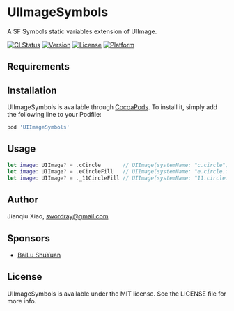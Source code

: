 # UIImageSymbols

A SF Symbols static variables extension of UIImage.

[![CI Status](https://img.shields.io/travis/swordray/UIImageSymbols.svg?style=flat)](https://travis-ci.org/swordray/UIImageSymbols)
[![Version](https://img.shields.io/cocoapods/v/UIImageSymbols.svg?style=flat)](https://cocoapods.org/pods/UIImageSymbols)
[![License](https://img.shields.io/cocoapods/l/UIImageSymbols.svg?style=flat)](https://cocoapods.org/pods/UIImageSymbols)
[![Platform](https://img.shields.io/cocoapods/p/UIImageSymbols.svg?style=flat)](https://cocoapods.org/pods/UIImageSymbols)

## Requirements

## Installation

UIImageSymbols is available through [CocoaPods](https://cocoapods.org). To install
it, simply add the following line to your Podfile:

```ruby
pod 'UIImageSymbols'
```

## Usage

```swift
let image: UIImage? = .cCircle       // UIImage(systemName: "c.circle")
let image: UIImage? = .eCircleFill   // UIImage(systemName: "e.circle.fill")
let image: UIImage? = ._11CircleFill // UIImage(systemName: "11.circle.fill")
```

## Author

Jianqiu Xiao, swordray@gmail.com

## Sponsors

* [BaiLu ShuYuan](https://bailushuyuan.org)

## License

UIImageSymbols is available under the MIT license. See the LICENSE file for more info.
